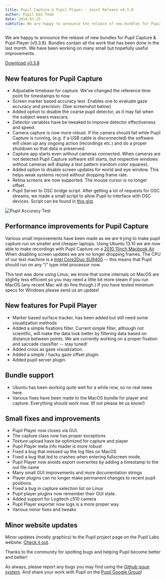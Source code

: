 ```yaml
---
title: Pupil Capture & Pupil Player - Joint Release v0.3.8
author: Pupil Dev Team
date: 2014-03-25
subtitle: We are happy to announce the release of new bundles for Pupil Capture & Pupil Player (v0.3.8). Bundles contain all the work that has been done in the last month. We have been working on many small but hopefully useful improvements...
---
```


We are happy to announce the release of new bundles for Pupil Capture & Pupil Player (v0.3.8). Bundles contain all the work that has been done in the last month. We have been working on many small but hopefully useful improvements.

<div class="row">
	<div class="col-sm-12 text-center">
	  <a href="https://github.com/pupil-labs/pupil/releases/tag/v0.3.8" class="Button" target="_blank">Download v0.3.8</a>
	</div>
</div>

##  New features for Pupil Capture

+ Adjustable timebase for capture.  We&apos;ve changed the reference time point for timestamps to now.
+ Screen marker based accuracy test.  Enables one to evaluate gaze accuracy and precision. (See screenshot below)
+ Added option to disable the coarse pupil detector, as it may fail when the subject wears mascara.
+ Detector variables have be tweaked to improve detector effectiveness and speed.
+ Camera capture is now more robust.  If the camera should fail while Pupil Capture is running, (e.g. if a USB cable is disconnected) the software will clean up any ongoing action (recordings etc.) and do a proper shutdown so that data is preserved. 
+ Capture app starts even without cameras connected.  When cameras are not detected Pupil Capture software still starts, but respective windows without cameras will display a test pattern (random color squares).
+ Added option to disable screen updates for world and eye window. This helps weak systems record without dropping frame rate.  
+ Retina screens are now supported.  The mouse cursor is no longer offset.
+ Pupil Server to OSC bridge script. After getting a lot of requests for OSC streams, we made a small script to allow Pupil to interface with OSC devices. Script can be found in [this gist](https://gist.github.com/mkassner/9682161#file-zmq_osc_bridge-py "ZMQ OSC Bridge Script"). 

<div class="text-center">
	<img src="../../media/images/pupil_accuracy_test.png" class="img-responsive img-rounded" alt="Pupil Accuracy Test">
</div>

## Performance improvements for Pupil Capture
Various small improvements have been made as we are trying to make pupil capture run on smaller and cheaper laptops. Using Ubuntu 13.10 we are now able to make recordings with Pupil Capture on a [2010 11inch Macbook Air](http://www.everymac.com/systems/apple/macbook-air/specs/macbook-air-core-2-duo-1.4-11-late-2010-specs.html "2010 11inch MBAir"). When disabling screen updates we are no longer dropping frames. The CPU of our test machine is a [Intel Core2Duo SU9400](http://cpuboss.com/cpu/Intel-Core2-Duo-SU9400 "Intel Core2 Duo SU9400") -- this means that Pupil should run on any "i" type intel processor now.

This test was done using Linux, we know that some internals on MacOS are slightly less efficient so you may need a little bit more steam if you run MacOS (any recent Mac will do fine though.) If you have tested  minimum specs for Windows please send us an update!

## New features for Pupil Player

+ Marker based surface tracker, has been added but still need some visualization methods
+ Added a simple fixations filter.  Current simple filter, although not scientific, will make the data look better by filtering data based on distance between points.  We are currently working on a proper fixation and saccade classifier -- stay tuned!  
+ Added cross as gaze visualization.
+ Added a simple / hacky gaze offset plugin.
+ Added pupil server plugin.

## Bundle support

+ Ubuntu has been working quite well for a while now, so no real news here.
+ Various fixes have been made to the MacOS bundle for player and capture. Everything should work now. (If not please let us know!)


## Small fixes and improvements

+ Pupil Player now closes via GUI. 
+ The capture class now has proper exceptions
+ Texture upload have be optimized for capture and player
+ Pupil Player meta info reader is more robust
+ Fixed a bug that messed up the log files on MacOS
+ Fixed a bug that led to crashes when entering fullscreen mode.
+ Pupil Player now avoids export overwrites by adding a timestamp to the out file name
+ Many small GUI improvements and more documentation strings
+ Player plugins can no longer make permanent changes to recent pupil positions.
+ Fixed a bug in capture selection list on Linux
+ Pupil player plugins now remember their GUI state.
+ Added support for Logitech c510 camera
+ Pupil Player exporter now logs is a more proper way
+ Various minor fixes and tweaks

## Minor website updates
Minor updates (mostly graphics) to the Pupil project page on the Pupil Labs website.  [Check it out](http://pupil-labs.com/pupil "Pupil").


Thanks to the community for spotting bugs and helping Pupil become better and better!

As always, please report any bugs you may find using the [Github issue system](https://github.com/pupil-labs/pupil/issues "Issues").  And share your work with Pupil on the [Pupil Google Group](https://groups.google.com/forum/#!forum/pupil-discuss "Pupil Google Group")!